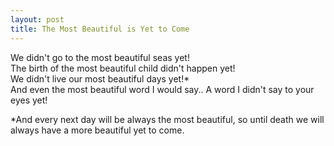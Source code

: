```yaml
---
layout: post
title: The Most Beautiful is Yet to Come
---
```


We didn't go to the most beautiful seas yet!  
The birth of the most beautiful child didn't happen yet!  
We didn't live our most beautiful days yet!*  
And even the most beautiful word I would say.. A word I didn't say to your eyes yet!  

*And every next day will be always the most beautiful, so until death we will always have a more beautiful yet to come.
